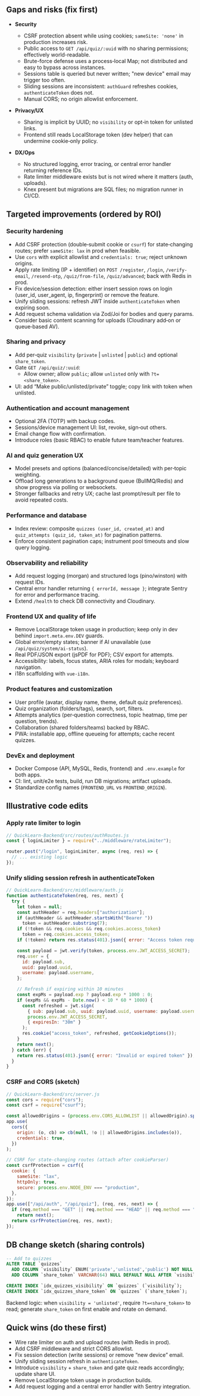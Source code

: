 ## Gaps and risks (fix first)

- **Security**

  - CSRF protection absent while using cookies; `sameSite: 'none'` in production increases risk.
  - Public access to `GET /api/quiz/:uuid` with no sharing permissions; effectively world-readable.
  - Brute-force defense uses a process‑local Map; not distributed and easy to bypass across instances.
  - Sessions table is queried but never written; "new device" email may trigger too often.
  - Sliding sessions are inconsistent: `authGuard` refreshes cookies, `authenticateToken` does not.
  - Manual CORS; no origin allowlist enforcement.

- **Privacy/UX**

  - Sharing is implicit by UUID; no `visibility` or opt‑in token for unlisted links.
  - Frontend still reads LocalStorage token (dev helper) that can undermine cookie‑only policy.

- **DX/Ops**
  - No structured logging, error tracing, or central error handler returning reference IDs.
  - Rate limiter middleware exists but is not wired where it matters (auth, uploads).
  - Knex present but migrations are SQL files; no migration runner in CI/CD.

## Targeted improvements (ordered by ROI)

### Security hardening

- Add CSRF protection (double‑submit cookie or `csurf`) for state‑changing routes; prefer `sameSite: lax` in prod when feasible.
- Use `cors` with explicit allowlist and `credentials: true`; reject unknown origins.
- Apply rate limiting (IP + identifier) on `POST /register`, `/login`, `/verify-email`, `/resend-otp`, `/quiz/from-file`, `/quiz/advanced`; back with Redis in prod.
- Fix device/session detection: either insert session rows on login (user_id, user_agent, ip, fingerprint) or remove the feature.
- Unify sliding sessions: refresh JWT inside `authenticateToken` when expiring soon.
- Add request schema validation via Zod/Joi for bodies and query params.
- Consider basic content scanning for uploads (Cloudinary add‑on or queue‑based AV).

### Sharing and privacy

- Add per‑quiz `visibility` (`private` | `unlisted` | `public`) and optional `share_token`.
- Gate `GET /api/quiz/:uuid`:
  - Allow owner; allow `public`; allow `unlisted` only with `?t=<share_token>`.
- UI: add “Make public/unlisted/private” toggle; copy link with token when unlisted.

### Authentication and account management

- Optional 2FA (TOTP) with backup codes.
- Sessions/device management UI: list, revoke, sign‑out others.
- Email change flow with confirmation.
- Introduce roles (basic RBAC) to enable future team/teacher features.

### AI and quiz generation UX

- Model presets and options (balanced/concise/detailed) with per‑topic weighting.
- Offload long generations to a background queue (BullMQ/Redis) and show progress via polling or websockets.
- Stronger fallbacks and retry UX; cache last prompt/result per file to avoid repeated costs.

### Performance and database

- Index review: composite `quizzes (user_id, created_at)` and `quiz_attempts (quiz_id, taken_at)` for pagination patterns.
- Enforce consistent pagination caps; instrument pool timeouts and slow query logging.

### Observability and reliability

- Add request logging (morgan) and structured logs (pino/winston) with request IDs.
- Central error handler returning `{ errorId, message }`; integrate Sentry for error and performance tracing.
- Extend `/health` to check DB connectivity and Cloudinary.

### Frontend UX and quality of life

- Remove LocalStorage token usage in production; keep only in dev behind `import.meta.env.DEV` guards.
- Global error/empty states; banner if AI unavailable (use `/api/quiz/system/ai-status`).
- Real PDF/JSON export (jsPDF for PDF); CSV export for attempts.
- Accessibility: labels, focus states, ARIA roles for modals; keyboard navigation.
- i18n scaffolding with `vue-i18n`.

### Product features and customization

- User profile (avatar, display name, theme, default quiz preferences).
- Quiz organization (folders/tags), search, sort, filters.
- Attempts analytics (per‑question correctness, topic heatmap, time per question, trends).
- Collaboration (shared folders/teams) backed by RBAC.
- PWA: installable app, offline queueing for attempts; cache recent quizzes.

### DevEx and deployment

- Docker Compose (API, MySQL, Redis, frontend) and `.env.example` for both apps.
- CI: lint, unit/e2e tests, build, run DB migrations; artifact uploads.
- Standardize config names (`FRONTEND_URL` vs `FRONTEND_ORIGIN`).

## Illustrative code edits

### Apply rate limiter to login

```js
// QuickLearn-Backend/src/routes/authRoutes.js
const { loginLimiter } = require("../middleware/rateLimiter");

router.post("/login", loginLimiter, async (req, res) => {
  // ... existing logic
});
```

### Unify sliding session refresh in authenticateToken

```js
// QuickLearn-Backend/src/middleware/auth.js
function authenticateToken(req, res, next) {
  try {
    let token = null;
    const authHeader = req.headers["authorization"];
    if (authHeader && authHeader.startsWith("Bearer "))
      token = authHeader.substring(7);
    if (!token && req.cookies && req.cookies.access_token)
      token = req.cookies.access_token;
    if (!token) return res.status(401).json({ error: "Access token required" });

    const payload = jwt.verify(token, process.env.JWT_ACCESS_SECRET);
    req.user = {
      id: payload.sub,
      uuid: payload.uuid,
      username: payload.username,
    };

    // Refresh if expiring within 10 minutes
    const expMs = payload.exp ? payload.exp * 1000 : 0;
    if (expMs && expMs - Date.now() < 10 * 60 * 1000) {
      const refreshed = jwt.sign(
        { sub: payload.sub, uuid: payload.uuid, username: payload.username },
        process.env.JWT_ACCESS_SECRET,
        { expiresIn: "30m" }
      );
      res.cookie("access_token", refreshed, getCookieOptions());
    }
    return next();
  } catch (err) {
    return res.status(401).json({ error: "Invalid or expired token" });
  }
}
```

### CSRF and CORS (sketch)

```js
// QuickLearn-Backend/src/server.js
const cors = require("cors");
const csrf = require("csurf");

const allowedOrigins = (process.env.CORS_ALLOWLIST || allowedOrigin).split(",");
app.use(
  cors({
    origin: (o, cb) => cb(null, !o || allowedOrigins.includes(o)),
    credentials: true,
  })
);

// CSRF for state-changing routes (attach after cookieParser)
const csrfProtection = csrf({
  cookie: {
    sameSite: "lax",
    httpOnly: true,
    secure: process.env.NODE_ENV === "production",
  },
});
app.use(["/api/auth", "/api/quiz"], (req, res, next) => {
  if (req.method === "GET" || req.method === "HEAD" || req.method === "OPTIONS")
    return next();
  return csrfProtection(req, res, next);
});
```

## DB change sketch (sharing controls)

```sql
-- Add to quizzes
ALTER TABLE `quizzes`
  ADD COLUMN `visibility` ENUM('private','unlisted','public') NOT NULL DEFAULT 'private' AFTER `metadata`,
  ADD COLUMN `share_token` VARCHAR(64) NULL DEFAULT NULL AFTER `visibility`;

CREATE INDEX `idx_quizzes_visibility` ON `quizzes` (`visibility`);
CREATE INDEX `idx_quizzes_share_token` ON `quizzes` (`share_token`);
```

Backend logic: when `visibility = 'unlisted'`, require `?t=<share_token>` to read; generate `share_token` on first enable and rotate on demand.

## Quick wins (do these first)

- Wire rate limiter on auth and upload routes (with Redis in prod).
- Add CSRF middleware and strict CORS allowlist.
- Fix session detection (write sessions) or remove “new device” email.
- Unify sliding session refresh in `authenticateToken`.
- Introduce `visibility` + `share_token` and gate quiz reads accordingly; update share UI.
- Remove LocalStorage token usage in production builds.
- Add request logging and a central error handler with Sentry integration.
